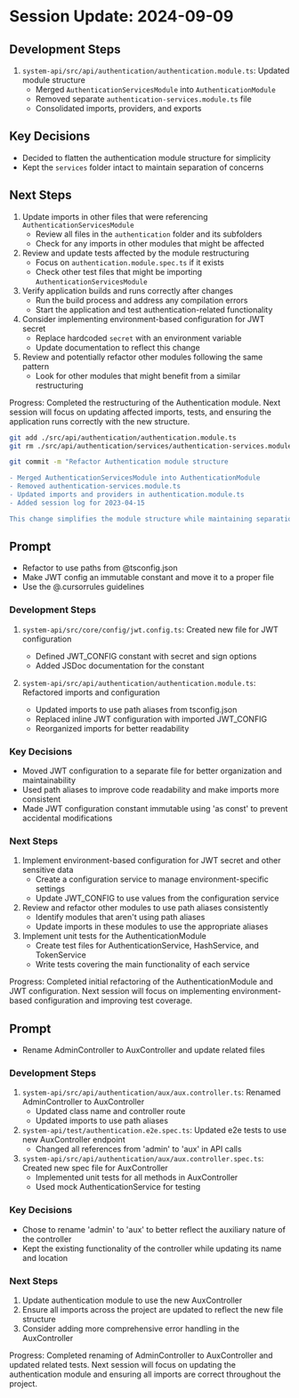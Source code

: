 # Session Update: 2024-09-09

## Development Steps

1. `system-api/src/api/authentication/authentication.module.ts`: Updated module structure
   - Merged `AuthenticationServicesModule` into `AuthenticationModule`
   - Removed separate `authentication-services.module.ts` file
   - Consolidated imports, providers, and exports

## Key Decisions

- Decided to flatten the authentication module structure for simplicity
- Kept the `services` folder intact to maintain separation of concerns

## Next Steps

1. Update imports in other files that were referencing `AuthenticationServicesModule`
   - Review all files in the `authentication` folder and its subfolders
   - Check for any imports in other modules that might be affected
2. Review and update tests affected by the module restructuring
   - Focus on `authentication.module.spec.ts` if it exists
   - Check other test files that might be importing `AuthenticationServicesModule`
3. Verify application builds and runs correctly after changes
   - Run the build process and address any compilation errors
   - Start the application and test authentication-related functionality
4. Consider implementing environment-based configuration for JWT secret
   - Replace hardcoded `secret` with an environment variable
   - Update documentation to reflect this change
5. Review and potentially refactor other modules following the same pattern
   - Look for other modules that might benefit from a similar restructuring

Progress: Completed the restructuring of the Authentication module. Next session will focus on updating affected imports, tests, and ensuring the application runs correctly with the new structure.

```bash
git add ./src/api/authentication/authentication.module.ts
git rm ./src/api/authentication/services/authentication-services.module.ts

git commit -m "Refactor Authentication module structure

- Merged AuthenticationServicesModule into AuthenticationModule
- Removed authentication-services.module.ts
- Updated imports and providers in authentication.module.ts
- Added session log for 2023-04-15

This change simplifies the module structure while maintaining separation of concerns."
```

## Prompt

- Refactor to use paths from @tsconfig.json
- Make JWT config an immutable constant and move it to a proper file
- Use the @.cursorrules guidelines

### Development Steps

1. `system-api/src/core/config/jwt.config.ts`: Created new file for JWT configuration

   - Defined JWT_CONFIG constant with secret and sign options
   - Added JSDoc documentation for the constant

2. `system-api/src/api/authentication/authentication.module.ts`: Refactored imports and configuration
   - Updated imports to use path aliases from tsconfig.json
   - Replaced inline JWT configuration with imported JWT_CONFIG
   - Reorganized imports for better readability

### Key Decisions

- Moved JWT configuration to a separate file for better organization and maintainability
- Used path aliases to improve code readability and make imports more consistent
- Made JWT configuration constant immutable using 'as const' to prevent accidental modifications

### Next Steps

1. Implement environment-based configuration for JWT secret and other sensitive data
   - Create a configuration service to manage environment-specific settings
   - Update JWT_CONFIG to use values from the configuration service
2. Review and refactor other modules to use path aliases consistently
   - Identify modules that aren't using path aliases
   - Update imports in these modules to use the appropriate aliases
3. Implement unit tests for the AuthenticationModule
   - Create test files for AuthenticationService, HashService, and TokenService
   - Write tests covering the main functionality of each service

Progress: Completed initial refactoring of the AuthenticationModule and JWT configuration. Next session will focus on implementing environment-based configuration and improving test coverage.

## Prompt

- Rename AdminController to AuxController and update related files

### Development Steps

1. `system-api/src/api/authentication/aux/aux.controller.ts`: Renamed AdminController to AuxController
   - Updated class name and controller route
   - Updated imports to use path aliases
2. `system-api/test/authentication.e2e.spec.ts`: Updated e2e tests to use new AuxController endpoint
   - Changed all references from 'admin' to 'aux' in API calls
3. `system-api/src/api/authentication/aux/aux.controller.spec.ts`: Created new spec file for AuxController
   - Implemented unit tests for all methods in AuxController
   - Used mock AuthenticationService for testing

### Key Decisions

- Chose to rename 'admin' to 'aux' to better reflect the auxiliary nature of the controller
- Kept the existing functionality of the controller while updating its name and location

### Next Steps

1. Update authentication module to use the new AuxController
2. Ensure all imports across the project are updated to reflect the new file structure
3. Consider adding more comprehensive error handling in the AuxController

Progress: Completed renaming of AdminController to AuxController and updated related tests. Next session will focus on updating the authentication module and ensuring all imports are correct throughout the project.
